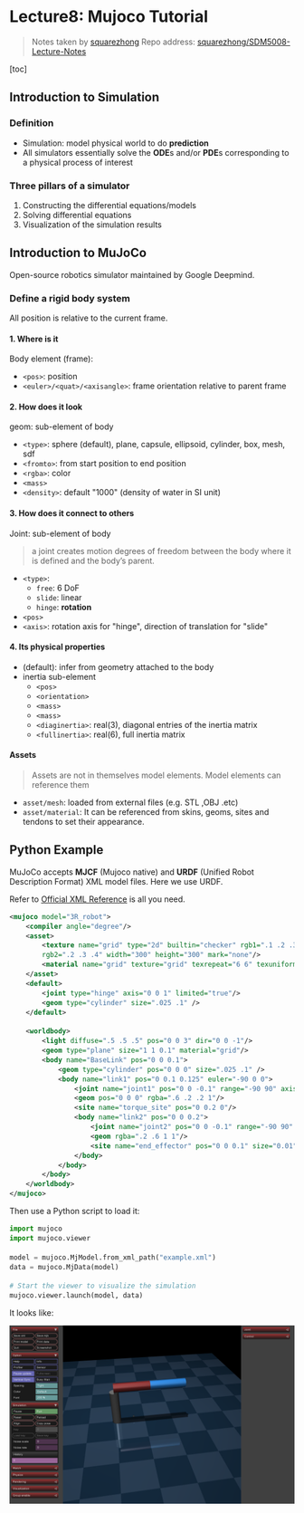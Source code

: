 # Lecture8: Mujoco Tutorial

> Notes taken by [squarezhong](https://github.com/squarezhong)
> Repo address: [squarezhong/SDM5008-Lecture-Notes](https://github.com/squarezhong/SDM5008-Lecture-Notes)

[toc]

## Introduction to Simulation

### Definition

- Simulation: model physical world to do **prediction**
- All simulators essentially solve the **ODE**s and/or **PDE**s corresponding to a physical process of interest

### Three pillars of a simulator

1. Constructing the differential equations/models
2. Solving differential equations
3. Visualization of the simulation results

## Introduction to MuJoCo

Open-source robotics simulator maintained by Google Deepmind.

### Define a rigid body system

All position is relative to the current frame.

#### 1. Where is it

Body element (frame): 

- `<pos>`: position
- `<euler>/<quat>/<axisangle>`: frame orientation relative to parent frame

#### 2.  How does it look

geom: sub-element of body

- `<type>`: sphere (default), plane, capsule, ellipsoid, cylinder, box, mesh, sdf
- `<fromto>`: from start position to end position
- `<rgba>`: color
- `<mass>`
- `<density>`: default "1000" (density of water in SI unit)

#### 3. How does it connect to others

Joint: sub-element of body

> a joint creates motion degrees of freedom between the body where it is defined and the body’s parent. 

- `<type>`: 
  - `free`: 6 DoF
  - `slide`: linear
  - `hinge`: **rotation**
- `<pos>`
- `<axis>`: rotation axis for "hinge", direction of translation for "slide"

#### 4. Its physical properties

- (default): infer from geometry attached to the body
- inertia sub-element
  - `<pos>`
  - `<orientation>`
  - `<mass>`
  - `<mass>`
  - `<diaginertia>`: real(3), diagonal entries of the inertia matrix
  - `<fullinertia>`: real(6), full inertia matrix

#### Assets

> Assets are not in themselves model elements. Model elements can reference them

- `asset/mesh`: loaded from external files (e.g. STL ,OBJ .etc)
- `asset/material`: It can be referenced from skins, geoms, sites and tendons to set their appearance.

## Python Example

MuJoCo accepts **MJCF** (Mujoco native) and **URDF** (Unified Robot Description Format) XML model files. Here we use URDF.

Refer to [Official XML Reference](https://mujoco.readthedocs.io/en/stable/XMLreference.html#) is all you need.

```xml
<mujoco model="3R_robot">
    <compiler angle="degree"/>
    <asset>  
        <texture name="grid" type="2d" builtin="checker" rgb1=".1 .2 .3"
        rgb2=".2 .3 .4" width="300" height="300" mark="none"/>
        <material name="grid" texture="grid" texrepeat="6 6" texuniform="true" reflectance=".2"/>
    </asset>
    <default>
        <joint type="hinge" axis="0 0 1" limited="true"/>
        <geom type="cylinder" size=".025 .1" />
    </default>

    <worldbody>
        <light diffuse=".5 .5 .5" pos="0 0 3" dir="0 0 -1"/>
        <geom type="plane" size="1 1 0.1" material="grid"/>        
        <body name="BaseLink" pos="0 0 0.1">  
            <geom type="cylinder" pos="0 0 0" size=".025 .1" />  
            <body name="link1" pos="0 0.1 0.125" euler="-90 0 0">
                <joint name="joint1" pos="0 0 -0.1" range="-90 90" axis ="0 1 0"/>
                <geom pos="0 0 0" rgba=".6 .2 .2 1"/>
                <site name="torque_site" pos="0 0.2 0"/>
                <body name="link2" pos="0 0 0.2">
                    <joint name="joint2" pos="0 0 -0.1" range="-90 90" axis="0 1 0"/>
                    <geom rgba=".2 .6 1 1"/>
                    <site name="end_effector" pos="0 0 0.1" size="0.01"/>
                </body>
            </body>
        </body>
    </worldbody>
</mujoco>
```

Then use a Python script to load it:

```python
import mujoco
import mujoco.viewer

model = mujoco.MjModel.from_xml_path("example.xml")
data = mujoco.MjData(model)

# Start the viewer to visualize the simulation
mujoco.viewer.launch(model, data)
```

It looks like:

![mujoco example](./mujoco_example.png)



